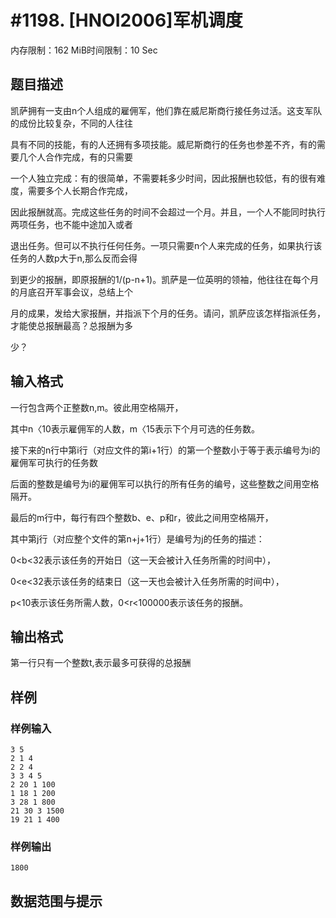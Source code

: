 # #1198. [HNOI2006]军机调度

内存限制：162 MiB时间限制：10 Sec

## 题目描述

凯萨拥有一支由n个人组成的雇佣军，他们靠在威尼斯商行接任务过活。这支军队的成份比较复杂，不同的人往往

具有不同的技能，有的人还拥有多项技能。威尼斯商行的任务也参差不齐，有的需要几个人合作完成，有的只需要

一个人独立完成：有的很简单，不需要耗多少时间，因此报酬也较低，有的很有难度，需要多个人长期合作完成，

因此报酬就高。完成这些任务的时间不会超过一个月。并且，一个人不能同时执行两项任务，也不能中途加入或者

退出任务。但可以不执行任何任务。一项只需要n个人来完成的任务，如果执行该任务的人数p大于n,那么反而会得

到更少的报酬，即原报酬的1/(p-n+1)。凯萨是一位英明的领袖，他往往在每个月的月底召开军事会议，总结上个

月的成果，发给大家报酬，并指派下个月的任务。请问，凯萨应该怎样指派任务，才能使总报酬最高？总报酬为多

少？

## 输入格式

一行包含两个正整数n,m。彼此用空格隔开，

其中n〈10表示雇佣军的人数，m〈15表示下个月可选的任务数。

接下来的n行中第i行（对应文件的第i+1行）的第一个整数小于等于表示编号为i的雇佣军可执行的任务数

后面的整数是编号为i的雇佣军可以执行的所有任务的编号，这些整数之间用空格隔开。

最后的m行中，每行有四个整数b、e、p和r，彼此之间用空格隔开，

其中第j行（对应整个文件的第n+j+1行）是编号为j的任务的描述：

0<b<32表示该任务的开始日（这一天会被计入任务所需的时间中），

0<e<32表示该任务的结束日（这一天也会被计入任务所需的时间中），

p<10表示该任务所需人数，0<r<100000表示该任务的报酬。

## 输出格式

第一行只有一个整数t,表示最多可获得的总报酬

## 样例

### 样例输入

    
    3 5
    2 1 4
    2 2 4
    3 3 4 5
    2 20 1 100 
    1 18 1 200 
    3 28 1 800 
    21 30 3 1500 
    19 21 1 400 
    

### 样例输出

    
    1800
    

## 数据范围与提示
